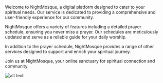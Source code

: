 Welcome to NightMosque, a digital platform designed to cater to your spiritual needs. Our service is dedicated to providing a comprehensive and user-friendly experience for our community.

NightMosque offers a variety of features including a detailed prayer schedule, ensuring you never miss a prayer. Our schedules are meticulously updated and serve as a reliable guide for your daily worship.

In addition to the prayer schedule, NightMosque provides a range of other services designed to support and enrich your spiritual journey.

Join us at NightMosque, your online sanctuary for spiritual connection and community.

![alt text](https://th.bing.com/th/id/OIG3.sMMIhzqRt82hmjcG0hxY?w=1024&h=1024&rs=1&pid=ImgDetMain)
